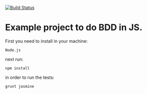 [![Build Status](https://travis-ci.org/yamitcar/jasmine-example-project.svg?branch=master)](https://travis-ci.org/yamitcar/jasmine-example-project)

# Example project to do BDD in JS.

First you need to install in your machine:

    Node.js


next run:

    npm install

in order to run the tests:

    grunt jasmine
